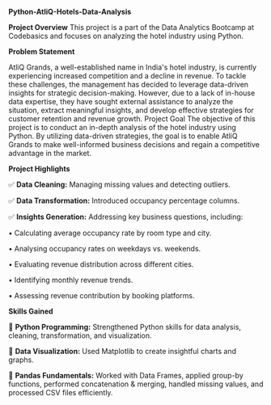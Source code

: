 **Python-AtliQ-Hotels-Data-Analysis**

**Project Overview**
This project is a part of the Data Analytics Bootcamp at Codebasics and focuses on analyzing the hotel industry using Python.

**Problem Statement**

AtliQ Grands, a well-established name in India's hotel industry, is currently experiencing increased competition and a decline in revenue. To tackle these challenges, the management has decided to leverage data-driven insights for strategic decision-making. However, due to a lack of in-house data expertise, they have sought external assistance to analyze the situation, extract meaningful insights, and develop effective strategies for customer retention and revenue growth.
Project Goal
The objective of this project is to conduct an in-depth analysis of the hotel industry using Python. By utilizing data-driven strategies, the goal is to enable AtliQ Grands to make well-informed business decisions and regain a competitive advantage in the market.




**Project Highlights**

✅ **Data Cleaning:** Managing missing values and detecting outliers.

✅ **Data Transformation:** Introduced occupancy percentage columns.

✅ **Insights Generation:** Addressing key business questions, including:

•	Calculating average occupancy rate by room type and city.

•	Analysing occupancy rates on weekdays vs. weekends.

•	Evaluating revenue distribution across different cities.

•	Identifying monthly revenue trends.

•	Assessing revenue contribution by booking platforms.

**Skills Gained**

📌 **Python Programming:** Strengthened Python skills for data analysis, cleaning, transformation, and visualization.

📌 **Data Visualization:** Used Matplotlib to create insightful charts and graphs.

📌 **Pandas Fundamentals:**  Worked with Data Frames, applied group-by functions, performed concatenation & merging, handled missing values, and processed CSV files efficiently.


